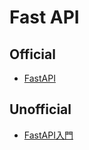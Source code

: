# Fast API

## Official

- [FastAPI](https://fastapi.tiangolo.com/ja/)

## Unofficial

- [FastAPI入門](https://zenn.dev/sh0nk/books/537bb028709ab9)

